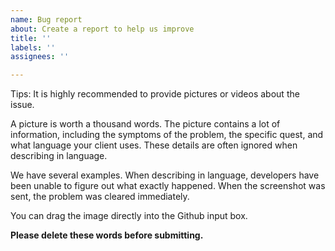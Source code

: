```yaml
---
name: Bug report
about: Create a report to help us improve
title: ''
labels: ''
assignees: ''

---
```


Tips: It is highly recommended to provide pictures or videos about the issue.

A picture is worth a thousand words. The picture contains a lot of information, including the symptoms of the problem, the specific quest, and what language your client uses. These details are often ignored when describing in language.

We have several examples. When describing in language, developers have been unable to figure out what exactly happened. When the screenshot was sent, the problem was cleared immediately.

You can drag the image directly into the Github input box.

**Please delete these words before submitting.**
